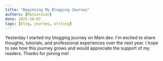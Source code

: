 ```yaml
---
title: "Beginning My Blogging Journey"
authors: [Maniarasan]
date: 2025-10-07
tags: [blog, journey, writing]
---
```


Yesterday I started my blogging journey on Mani.dev. I'm excited to share thoughts, tutorials, and professional experiences over the next year. I hope to see how this journey grows and would appreciate the support of my readers. Thanks for joining me!

